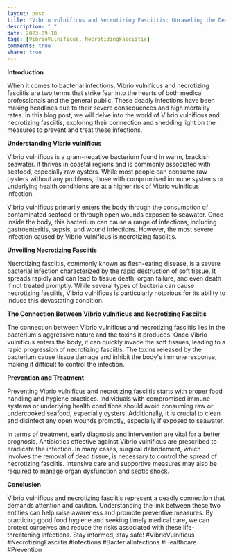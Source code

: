 ```yaml
---
layout: post
title: "Vibrio vulnificus and Necrotizing Fasciitis: Unraveling the Deadly Connection"
description: " "
date: 2023-09-18
tags: [VibrioVulnificus, NecrotizingFasciitis]
comments: true
share: true
---
```


**Introduction**

When it comes to bacterial infections, Vibrio vulnificus and necrotizing fasciitis are two terms that strike fear into the hearts of both medical professionals and the general public. These deadly infections have been making headlines due to their severe consequences and high mortality rates. In this blog post, we will delve into the world of Vibrio vulnificus and necrotizing fasciitis, exploring their connection and shedding light on the measures to prevent and treat these infections.

**Understanding Vibrio vulnificus**

Vibrio vulnificus is a gram-negative bacterium found in warm, brackish seawater. It thrives in coastal regions and is commonly associated with seafood, especially raw oysters. While most people can consume raw oysters without any problems, those with compromised immune systems or underlying health conditions are at a higher risk of Vibrio vulnificus infection.

Vibrio vulnificus primarily enters the body through the consumption of contaminated seafood or through open wounds exposed to seawater. Once inside the body, this bacterium can cause a range of infections, including gastroenteritis, sepsis, and wound infections. However, the most severe infection caused by Vibrio vulnificus is necrotizing fasciitis.

**Unveiling Necrotizing Fasciitis**

Necrotizing fasciitis, commonly known as flesh-eating disease, is a severe bacterial infection characterized by the rapid destruction of soft tissue. It spreads rapidly and can lead to tissue death, organ failure, and even death if not treated promptly. While several types of bacteria can cause necrotizing fasciitis, Vibrio vulnificus is particularly notorious for its ability to induce this devastating condition.

**The Connection Between Vibrio vulnificus and Necrotizing Fasciitis**

The connection between Vibrio vulnificus and necrotizing fasciitis lies in the bacterium's aggressive nature and the toxins it produces. Once Vibrio vulnificus enters the body, it can quickly invade the soft tissues, leading to a rapid progression of necrotizing fasciitis. The toxins released by the bacterium cause tissue damage and inhibit the body's immune response, making it difficult to control the infection.

**Prevention and Treatment**

Preventing Vibrio vulnificus and necrotizing fasciitis starts with proper food handling and hygiene practices. Individuals with compromised immune systems or underlying health conditions should avoid consuming raw or undercooked seafood, especially oysters. Additionally, it is crucial to clean and disinfect any open wounds promptly, especially if exposed to seawater.

In terms of treatment, early diagnosis and intervention are vital for a better prognosis. Antibiotics effective against Vibrio vulnificus are prescribed to eradicate the infection. In many cases, surgical debridement, which involves the removal of dead tissue, is necessary to control the spread of necrotizing fasciitis. Intensive care and supportive measures may also be required to manage organ dysfunction and septic shock.

**Conclusion**

Vibrio vulnificus and necrotizing fasciitis represent a deadly connection that demands attention and caution. Understanding the link between these two entities can help raise awareness and promote preventive measures. By practicing good food hygiene and seeking timely medical care, we can protect ourselves and reduce the risks associated with these life-threatening infections. Stay informed, stay safe! #VibrioVulnificus #NecrotizingFasciitis #Infections #BacterialInfections #Healthcare #Prevention